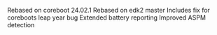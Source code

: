Rebased on coreboot 24.02.1
Rebased on edk2 master
Includes fix for coreboots leap year bug
Extended battery reporting
Improved ASPM detection
